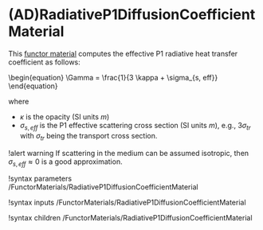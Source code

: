 # (AD)RadiativeP1DiffusionCoefficientMaterial

This [functor material](/FunctorMaterials/index.md) computes the effective
P1 radiative heat transfer coefficient as follows:

\begin{equation}
\Gamma = \frac{1}{3 \kappa + \sigma_{s, eff}}
\end{equation}

where

- $\kappa$ is the opacity (SI units $m$)
- $\sigma_{s, eff}$ is the P1 effective scattering cross section (SI units $m$), e.g., $3 \sigma_{tr}$ with $\sigma_{tr}$ being the transport cross section.

!alert warning
If scattering in the medium can be assumed isotropic,
then $\sigma_{s, eff} \approx 0$ is a good approximation.

!syntax parameters /FunctorMaterials/RadiativeP1DiffusionCoefficientMaterial

!syntax inputs /FunctorMaterials/RadiativeP1DiffusionCoefficientMaterial

!syntax children /FunctorMaterials/RadiativeP1DiffusionCoefficientMaterial
